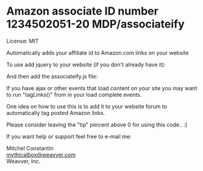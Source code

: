 Amazon associate ID number 1234502051-20 MDP/associateify
============
License: MIT

Automatically adds your affiliate id to Amazon.com links on your website

To use add jquery to your website (if you don't already have it):
     <script type="text/javascript" src="jquery-1.9.1.min.js"></script>

And then add the associateify.js file:

<script type="text/javascript" src="associateify.js"></script>


If you have ajax or other events that load content on your site you may want to run "tagLinks()" from in your load complete events.


One idea on how to use this is to add it to your website forum to automatically tag posted Amazon links.
 
Please consider leaving the "tip" percent above 0 for using this code.. :)


If you want help or support feel free to e-mail me:

Mitchel Constantin  
mythicalbox@weavver.com  
Weavver, Inc.  
